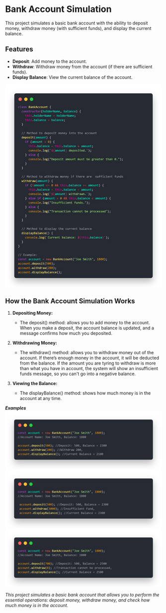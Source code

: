# Bank Account Simulation

This project simulates a basic bank account with the ability to deposit money, withdraw money (with sufficient funds), and display the current balance.

## Features

- **Deposit**: Add money to the account.
- **Withdraw**: Withdraw money from the account (if there are sufficient funds).
- **Display Balance**: View the current balance of the account.

![code screenshot](./images/Basic%20bank%20account%20simulation.png)

## How the Bank Account Simulation Works

1.  **Depositing Money:**

    - The deposit() method: allows you to add money to the account. When you make a deposit, the account balance is updated, and a message confirms how much you deposited.

2.  **Withdrawing Money:**

    - The withdraw() method: allows you to withdraw money out of the account. If there’s enough money in the account, it will be deducted from the balance.
      If the amount you are tyring to withdraw is more than what you have in account, the system will show an insufficient funds message, so you can't go into a negative balance.

3.  **Viewing the Balance:**

    - The displayBalance() method: shows how much money is in the account at any time.

**_Examples_**
![Example 1](./images/sample%201.png)
![Example 2](./images/sample%202.png)
![Example 3](./images/sample%203.png)

_This project simulates a basic bank account that allows you to perform the essential operations: deposit money, withdraw money, and check how much money is in the account._

